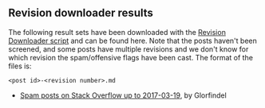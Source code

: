 ## Revision downloader results

The following result sets have been downloaded with the [Revision Downloader script][1]
and can be found here. Note that the posts haven't been screened, and some posts have
multiple revisions and we don't know for which revision the spam/offensive flags have been
cast. The format of the files is:

    <post id>-<revision number>.md

- [Spam posts on Stack Overflow up to 2017-03-19][2], by Glorfindel

 [1]: ../README.md
 [2]: ./20170319-so-spam.zip